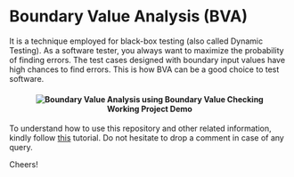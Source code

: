 # Boundary Value Analysis (BVA) 

It is a technique employed for black-box testing (also called Dynamic Testing). As a software tester, you always want to maximize the probability of finding errors. The test cases designed with boundary input values have high chances to find errors. This is how BVA can be a good choice to test software.

<h4 align="center"><img src="https://github.com/semicolon123/Boundary-Value-Analysis/blob/main/Demo%20of%2013%20Test%20Cases%20using%20BVA-BVC%20approach%20.gif" alt="Boundary Value Analysis using Boundary Value Checking">
<br> 
  Working Project Demo 
</h4>

To understand how to use this repository and other related information, kindly follow [this](https://swatirajwal.medium.com/software-testing-boundary-value-analysis-using-boundary-value-checking-58febd474188) tutorial. Do not hesitate to drop a comment in case of any query. 

Cheers!
